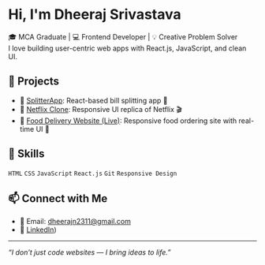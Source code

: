 
#  Hi, I'm Dheeraj Srivastava

🎓 MCA Graduate | 💻 Frontend Developer | 💡 Creative Problem Solver  
I love building user-centric web apps with React.js, JavaScript, and clean UI.

## 🚀 Projects
- 🔗 [SplitterApp](https://github.com/Dheeraj-cre/splitterapp): React-based bill splitting app 💸
- 🔗 [Netflix Clone](https://dheeraj-cre.github.io/Responsive-Netflixclone/): Responsive UI replica of Netflix 🎬  
- 🔗 [Food Delivery Website (Live)](https://67ed721e97e944d370c1796a--extraordinary-conkies-652a94.netlify.app/): Responsive food ordering site with real-time UI 🍔
  


## 🧠 Skills
`HTML` `CSS` `JavaScript` `React.js` `Git` `Responsive Design`

## 📫 Connect with Me
- 💌 Email: dheerajn2311@gmail.com  
- 🔗 [LinkedIn](https://www.linkedin.com/in/dheerajsri/))

---

_“I don’t just code websites — I bring ideas to life.”_
